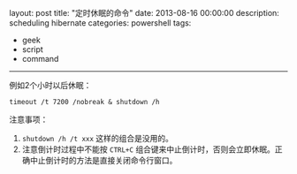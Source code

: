 layout: post
title: "定时休眠的命令"
date: 2013-08-16 00:00:00
description: scheduling hibernate
categories: powershell
tags:
- geek
- script
- command
---
例如2个小时以后休眠：

    timeout /t 7200 /nobreak & shutdown /h

<!--more-->
注意事项：

1. `shutdown /h /t xxx` 这样的组合是没用的。
2. 注意倒计时过程中不能按 `CTRL+C` 组合键来中止倒计时，否则会立即休眠。正确中止倒计时的方法是直接关闭命令行窗口。
